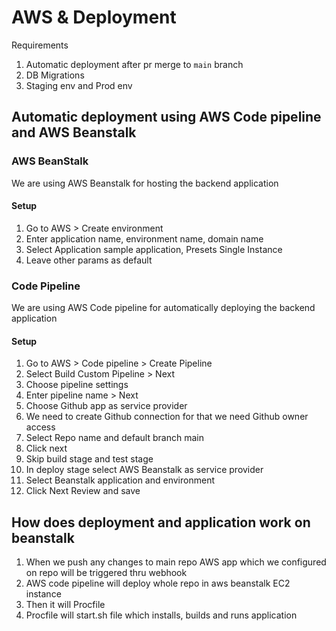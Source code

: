 # AWS & Deployment

Requirements

1. Automatic deployment after pr merge to `main` branch
2. DB Migrations
3. Staging env and Prod env

## Automatic deployment using AWS Code pipeline and AWS Beanstalk

### AWS BeanStalk

We are using AWS Beanstalk for hosting the backend application

#### Setup

1. Go to AWS > Create environment
2. Enter application name, environment name, domain name
3. Select Application sample application, Presets Single Instance
4. Leave other params as default

### Code Pipeline

We are using AWS Code pipeline for automatically deploying the backend application

#### Setup

1. Go to AWS > Code pipeline > Create Pipeline
2. Select Build Custom Pipeline > Next
3. Choose pipeline settings
4. Enter pipeline name > Next
5. Choose Github app as service provider
6. We need to create Github connection for that we need Github owner access
7. Select Repo name and default branch main
8. Click next
9. Skip build stage and test stage
10. In deploy stage select AWS Beanstalk as service provider
11. Select Beanstalk application and environment
12. Click Next Review and save

## How does deployment and application work on beanstalk

1. When we push any changes to main repo AWS app which we configured on repo will be triggered thru webhook
2. AWS code pipeline will deploy whole repo in aws beanstalk EC2 instance
3. Then it will Procfile
4. Procfile will start.sh file which installs, builds and runs application

